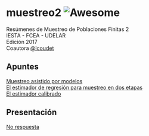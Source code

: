# muestreo2 ![Awesome](https://cdn.rawgit.com/sindresorhus/awesome/d7305f38d29fed78fa85652e3a63e154dd8e8829/media/badge.svg)
Resúmenes de Muestreo de Poblaciones Finitas 2  
IESTA - FCEA - UDELAR  
Edición 2017  
Coautora [@lcoudet](https://github.com/lcoudet)

## Apuntes

[Muestreo asistido por modelos](https://github.com/daczarne/muestreo2/blob/master/Resumenes/14_asistido/14_asistido.pdf)  
[El estimador de regresión para muestreo en dos etapas](https://github.com/daczarne/muestreo2/blob/master/Resumenes/15_reg_dos_etapas/15_reg_dos_etapas.pdf)  
[El estimador calibrado](https://github.com/daczarne/muestreo2/blob/master/Resumenes/16_calibrado/16_calibrado.pdf)  

## Presentación

[No respuesta](https://github.com/daczarne/muestreo2/blob/master/Presentaci%C3%B3n%20no%20respuesta/No%20respuesta.pdf)  
